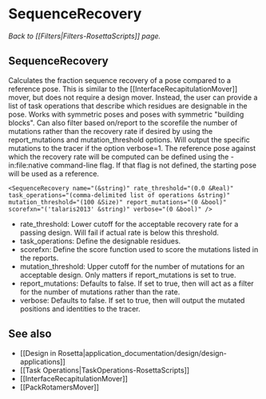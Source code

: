 # SequenceRecovery
*Back to [[Filters|Filters-RosettaScripts]] page.*
## SequenceRecovery

Calculates the fraction sequence recovery of a pose compared to a reference pose. This is similar to the [[InterfaceRecapitulationMover]] mover, but does not require a design mover. Instead, the user can provide a list of task operations that describe which residues are designable in the pose. Works with symmetric poses and poses with symmetric "building blocks". Can also filter based on/report to the scorefile the number of mutations rather than the recovery rate if desired by using the report\_mutations and mutation\_threshold options. Will output the specific mutations to the tracer if the option verbose=1. The reference pose against which the recovery rate will be computed can be defined using the -in:file:native command-line flag. If that flag is not defined, the starting pose will be used as a reference.

```
<SequenceRecovery name="(&string)" rate_threshold="(0.0 &Real)" task_operations="(comma-delimited list of operations &string)" mutation_threshold="(100 &Size)" report_mutations="(0 &bool)" scorefxn="('talaris2013' &string)" verbose="(0 &bool)" />
```

-   rate\_threshold: Lower cutoff for the acceptable recovery rate for a passing design. Will fail if actual rate is below this threshold.
-   task\_operations: Define the designable residues.
-   scorefxn: Define the score function used to score the mutations listed in the reports.
-   mutation\_threshold: Upper cutoff for the number of mutations for an acceptable design. Only matters if report\_mutations is set to true.
-   report\_mutations: Defaults to false. If set to true, then will act as a filter for the number of mutations rather than the rate.
-   verbose: Defaults to false. If set to true, then will output the mutated positions and identities to the tracer.

## See also

* [[Design in Rosetta|application_documentation/design/design-applications]]
* [[Task Operations|TaskOperations-RosettaScripts]]
* [[InterfaceRecapitulationMover]]
* [[PackRotamersMover]]

